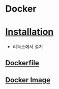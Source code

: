 # Docker

# [Installation](./Install-linux.md)
- 리눅스에서 설치

## [Dockerfile](./Dockerfile.md)

## [Docker Image](./Docker-Image.md)